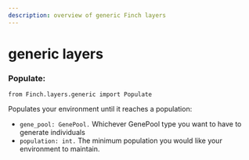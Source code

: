 ```yaml
---
description: overview of generic Finch layers
---
```


# generic layers

### Populate:

`from Finch.layers.generic import Populate`

Populates your environment until it reaches a population:

* `gene_pool: GenePool.` Whichever GenePool type you want to have to generate individuals
* `population: int.` The minimum population you would like your environment to maintain.
